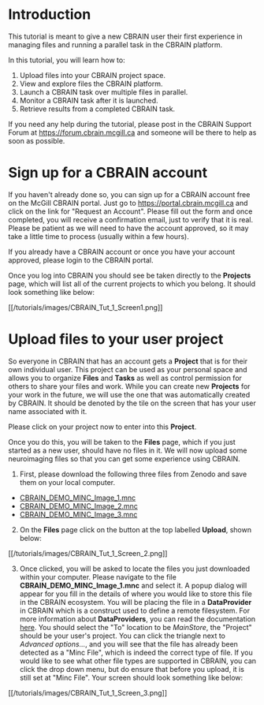 # Introduction
This tutorial is meant to give a new CBRAIN user their first experience in managing files and running a parallel task in the CBRAIN platform.

In this tutorial, you will learn how to:

1. Upload files into your CBRAIN project space.
1. View and explore files the CBRAIN platform.
1. Launch a CBRAIN task over multiple files in parallel.
1. Monitor a CBRAIN task after it is launched.
1. Retrieve results from a completed CBRAIN task.

If you need any help during the tutorial, please post in the CBRAIN Support Forum at https://forum.cbrain.mcgill.ca and someone will be there to help as soon as possible.

# Sign up for a CBRAIN account

If you haven't already done so, you can sign up for a CBRAIN account free on the McGill CBRAIN portal.  Just go to https://portal.cbrain.mcgill.ca and click on the link for "Request an Account".  Please fill out the form and once completed, you will receive a confirmation email, just to verify that it is real. Please be patient as we will need to have the account approved, so it may take a little time to process (usually within a few hours).

If you already have a CBRAIN account or once you have your account approved, please login to the CBRAIN portal.

Once you log into CBRAIN you should see be taken directly to the **Projects** page, which will list all of the current projects to which you belong.  It should look something like below:

[[/tutorials/images/CBRAIN_Tut_1_Screen1.png]]

# Upload files to your user project

So everyone in CBRAIN that has an account gets a **Project** that is for their own individual user.  This project can be used as your personal space and allows you to organize **Files** and **Tasks** as well as control permission for others to share your files and work.  While you can create new **Projects** for your work in the future, we will use the one that was automatically created by CBRAIN.  It should be denoted by the tile on the screen that has your user name associated with it.

Please click on your project now to enter into this **Project**.

Once you do this, you will be taken to the **Files** page, which if you just started as a new user, should have no files in it.  We will now upload some neuroimaging files so that you can get some experience using CBRAIN.

1. First, please download the following three files from Zenodo and save them on your local computer.
  * [CBRAIN_DEMO_MINC_Image_1.mnc](https://zenodo.org/record/3348309/files/CBRAIN_DEMO_MINC_Image_1.mnc?download=1)
  * [CBRAIN_DEMO_MINC_Image_2.mnc](https://zenodo.org/record/3348309/files/CBRAIN_DEMO_MINC_Image_2.mnc?download=1)
  * [CBRAIN_DEMO_MINC_Image_3.mnc](https://zenodo.org/record/3348309/files/CBRAIN_DEMO_MINC_Image_3.mnc?download=1)
2. On the **Files** page click on the button at the top labelled **Upload**, shown below:

[[/tutorials/images/CBRAIN_Tut_1_Screen_2.png]]

3. Once clicked, you will be asked to locate the files you just downloaded within your computer.  Please navigate to the file **CBRAIN_DEMO_MINC_Image_1.mnc** and select it.  A popup dialog will appear for you fill in the details of where you would like to store this file in the CBRAIN ecosystem. You will be placing the file in a **DataProvider** in CBRAIN which is a construct used to define a remote filesystem.  For more information about **DataProviders**, you can read the documentation [here](../interface-guides/admin-guides/Data-Providers.md). You should select the "To" location to be *MainStore*, the "Project" should be your user's project.  You can click the triangle next to *Advanced options...*, and you will see that the file has already been detected as a "Minc File", which is indeed the correct type of file. If you would like to see what other file types are supported in CBRAIN, you can click the drop down menu, but do ensure that before you upload, it is still set at "Minc File". Your screen should look something like below:

[[/tutorials/images/CBRAIN_Tut_1_Screen_3.png]]


